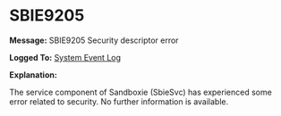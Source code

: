 # SBIE9205

**Message:** SBIE9205 Security descriptor error

**Logged To:** [System Event Log](SystemEventLog)

**Explanation:**

The service component of Sandboxie (SbieSvc) has experienced some error related to security. No further information is available.
